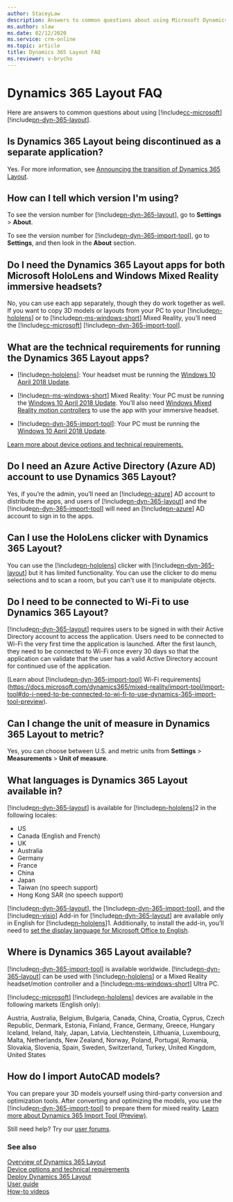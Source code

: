 ```yaml
---
author: StaceyLaw
description: Answers to common questions about using Microsoft Dynamics 365 Layout
ms.author: slaw
ms.date: 02/12/2020
ms.service: crm-online
ms.topic: article
title: Dynamics 365 Layout FAQ
ms.reviewer: v-brycho
---
```


# Dynamics 365 Layout FAQ

Here are answers to common questions about using [!include[cc-microsoft](../includes/cc-microsoft.md)] [!include[pn-dyn-365-layout](../includes/pn-dyn-365-layout.md)].

## Is Dynamics 365 Layout being discontinued as a separate application?

Yes. For more information, see [Announcing the transition of Dynamics 365 Layout](https://aka.ms/LayoutTransition).

## How can I tell which version I'm using?

To see the version number for [!include[pn-dyn-365-layout](../includes/pn-dyn-365-layout.md)], go to **Settings** > **About**.

To see the version number for [!include[pn-dyn-365-import-tool](../includes/pn-dyn-365-import-tool.md)], go to **Settings**, and then look in the **About** section.

## Do I need the Dynamics 365 Layout apps for both Microsoft HoloLens and Windows Mixed Reality immersive headsets?

No, you can use each app separately, though they do work together as well. If you want to copy 3D models or layouts from your PC to your [!include[pn-hololens](../includes/pn-hololens.md)] 
or to [!include[pn-ms-windows-short](../includes/pn-ms-windows-short.md)] Mixed Reality, you’ll need the 
[!include[cc-microsoft](../includes/cc-microsoft.md)] [!include[pn-dyn-365-import-tool](../includes/pn-dyn-365-import-tool.md)].

## What are the technical requirements for running the Dynamics 365 Layout apps?

-   [!include[pn-hololens](../includes/pn-hololens.md)]: Your headset must be running the [Windows 10 April 2018
    Update](https://support.microsoft.com/help/12643). 

-   [!include[pn-ms-windows-short](../includes/pn-ms-windows-short.md)] Mixed Reality: Your PC must be running the [Windows 10 April 2018
    Update](https://support.microsoft.com/help/4028685). You’ll also need
    [Windows Mixed Reality motion
    controllers](https://support.microsoft.com/help/4040517) to use the
    app with your immersive headset.

-   [!include[pn-dyn-365-import-tool](../includes/pn-dyn-365-import-tool.md)]: Your PC must be running the [Windows 10 April 2018
    Update](https://support.microsoft.com/help/4028685).

[Learn more about device options and technical requirements.](requirements.md)

## Do I need an Azure Active Directory (Azure AD) account to use Dynamics 365 Layout?

Yes, if you’re the admin, you’ll need an [!include[pn-azure](../includes/pn-azure.md)] AD account to distribute the
apps, and users of [!include[pn-dyn-365-layout](../includes/pn-dyn-365-layout.md)] and the [!include[pn-dyn-365-import-tool](../includes/pn-dyn-365-import-tool.md)] will need an [!include[pn-azure](../includes/pn-azure.md)] AD account to
sign in to the apps.

## Can I use the HoloLens clicker with Dynamics 365 Layout?

You can use the [!include[pn-hololens](../includes/pn-hololens.md)] clicker with [!include[pn-dyn-365-layout](../includes/pn-dyn-365-layout.md)] but it has limited functionality. You can use the clicker to do menu selections and to scan a room, but you can't use it to manipulate objects.

## Do I need to be connected to Wi-Fi to use Dynamics 365 Layout?

[!include[pn-dyn-365-layout](../includes/pn-dyn-365-layout.md)] requires users to be signed in with their Active Directory account to access the application. Users need to be connected to Wi-Fi the very first time the application is launched. After the first launch, they need to be connected to Wi-Fi once every 30 days so that the application can validate that the user has a valid Active Directory account for continued use of the application.

[Learn about [!include[pn-dyn-365-import-tool](../includes/pn-dyn-365-import-tool.md)] Wi-Fi requirements](https://docs.microsoft.com/dynamics365/mixed-reality/import-tool/import-tool#do-i-need-to-be-connected-to-wi-fi-to-use-dynamics-365-import-tool-preview).

## Can I change the unit of measure in Dynamics 365 Layout to metric?

Yes, you can choose between U.S. and metric units from **Settings** \>
**Measurements** \> **Unit of measure**.

## What languages is Dynamics 365 Layout available in?

[!include[pn-dyn-365-layout](../includes/pn-dyn-365-layout.md)] is available for [!include[pn-hololens](../includes/pn-hololens.md)]2 in the following locales:

- US
- Canada (English and French)
- UK
- Australia
- Germany
- France
- China
- Japan
- Taiwan (no speech support)
- Hong Kong SAR (no speech support)

[!include[pn-dyn-365-layout](../includes/pn-dyn-365-layout.md)], the [!include[pn-dyn-365-import-tool](../includes/pn-dyn-365-import-tool.md)], and the [!include[pn-visio](../includes/pn-visio.md)] Add-in for [!include[pn-dyn-365-layout](../includes/pn-dyn-365-layout.md)] are
available only in English for [!include[pn-hololens](../includes/pn-hololens.md)]1. Additionally, to install the add-in, you’ll need to
[set the display language for Microsoft Office to
English](https://support.office.com/article/add-an-editing-language-or-set-language-preferences-in-office-663d9d94-ca99-4a0d-973e-7c4a6b8a827d).

## Where is Dynamics 365 Layout available?

[!include[pn-dyn-365-import-tool](../includes/pn-dyn-365-import-tool.md)] is available worldwide. [!include[pn-dyn-365-layout](../includes/pn-dyn-365-layout.md)] can be used with [!include[pn-hololens](../includes/pn-hololens.md)] or a Mixed Reality headset/motion controller and a [!include[pn-ms-windows-short](../includes/pn-ms-windows-short.md)] Ultra PC.

[!include[cc-microsoft](../includes/cc-microsoft.md)] [!include[pn-hololens](../includes/pn-hololens.md)] devices are available in the following markets (English only):

Austria, Australia, Belgium, Bulgaria, Canada, China, Croatia, Cyprus, Czech Republic, Denmark, Estonia, Finland, France, Germany, Greece, Hungary Iceland, Ireland, Italy, Japan, Latvia, Liechtenstein, Lithuania, Luxembourg, Malta, Netherlands, New Zealand, Norway, Poland, Portugal, Romania, Slovakia, Slovenia, Spain, Sweden, Switzerland, Turkey, United Kingdom, United States

## How do I import AutoCAD models?

You can prepare your 3D models yourself using third-party conversion and optimization tools. After converting and optimizing the models, you use the [!include[pn-dyn-365-import-tool](../includes/pn-dyn-365-import-tool.md)] to prepare them for mixed reality. [Learn more about Dynamics 365 Import Tool (Preview)](https://docs.microsoft.com/dynamics365/mixed-reality/import-tool).

Still need help? Try our [user forums](https://community.dynamics.com/365/layout).

### See also
[Overview of Dynamics 365 Layout](index.md)<br/>
[Device options and technical requirements](requirements.md)<br/>
[Deploy Dynamics 365 Layout](buy-and-deploy-layout.md)<br/>
[User guide](user-guide.md)<br/>
[How-to videos](videos.md)<br/>

